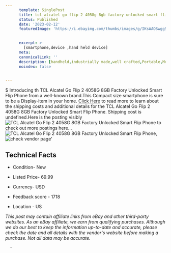 ```yaml
---
      template: SinglePost
      title: tcl alcatel go flip 2 4058g 8gb factory unlocked smart flip phone
      status: Published
      date: '2023-02-12'
      featuredImage: 'https://i.ebayimg.com/thumbs/images/g/IKsAAOSwgg5jwbjI/s-l225.jpg'
       

      excerpt: >-
        [smartphone,device ,hand held device]
      meta:
      canonicalLink: ''
      description: [handheld,industrially made,well crafted,Portable,Mobile,Compact,Convenient,Lightweight,Maneuverable,Man-portable,Miniature,Carriable,Hand-held,Light,Holdable,Transportable,Mobile device,Pocket-sized,On-the-go,Wireless,Cordless,Compact size,Convenient size, smartphone,device ,hand held device]
      noindex: false
      

---
```

$
      Introducing th TCL Alcatel Go Flip 2 4058G 8GB Factory Unlocked Smart Flip Phone from a well-known brand.This Compact size smartphone is sure to be a Display-item in your home. [Click Here](https://www.ebay.com/itm/185736642897?hash=item2b3ec44151%3Ag%3AIKsAAOSwgg5jwbjI&mkevt=1&mkcid=1&mkrid=711-53200-19255-0&campid=%253CePNCampaignId%253E&customid=%253CreferenceId%253E&toolid=10049) to read more to learn about the shipping costs and additional details for the TCL Alcatel Go Flip 2 4058G 8GB Factory Unlocked Smart Flip Phone. Shipping cost is undefined.Here is the posting visibly ![TCL Alcatel Go Flip 2 4058G 8GB Factory Unlocked Smart Flip Phone](https://i.ebayimg.com/thumbs/images/g/IKsAAOSwgg5jwbjI/s-l225.jpg) to check out more postings here... ![TCL Alcatel Go Flip 2 4058G 8GB Factory Unlocked Smart Flip Phone](https://i.ebayimg.com/images/g/IKsAAOSwgg5jwbjI/s-l1600.jpg), ![check vendor page](https://origin-galleryplus.ebayimg.com/ws/web/185736642897_2_0_1/225x225.jpg,https://origin-galleryplus.ebayimg.com/ws/web/185736642897_3_0_1/225x225.jpg,https://origin-galleryplus.ebayimg.com/ws/web/185736642897_4_0_1/225x225.jpg,https://origin-galleryplus.ebayimg.com/ws/web/185736642897_5_0_1/225x225.jpg,https://origin-galleryplus.ebayimg.com/ws/web/185736642897_6_0_1/225x225.jpg,https://origin-galleryplus.ebayimg.com/ws/web/185736642897_7_0_1/225x225.jpg,https://origin-galleryplus.ebayimg.com/ws/web/185736642897_8_0_1/225x225.jpg,https://origin-galleryplus.ebayimg.com/ws/web/185736642897_9_0_1/225x225.jpg,https://origin-galleryplus.ebayimg.com/ws/web/185736642897_10_0_1/225x225.jpg)'

      

 ## Technical Facts 



     
      

 - Condition- New 


      

 - Listed Price- 69.99 


      

 - Currency- USD 


      

 - Feedback score - 1718 


      

 - Location - US 


      
      

 *_This post may contain affiliate links from eBay and other third-party websites. As an eBay affiliate, we earn from qualifying purchases. Although we do our best to keep the information up-to-date and accurate, please check the date and all details with the vendor's website before making a purchase. Not all data may be accurate._*




      -

